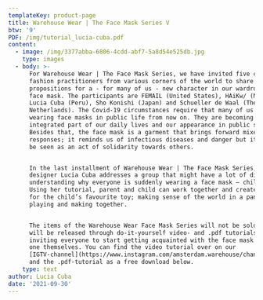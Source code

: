 ```yaml
---
templateKey: product-page
title: Warehouse Wear | The Face Mask Series V
btw: '9'
PDF: /img/tutorial_lucia-cuba.pdf
content:
  - image: /img/3377abba-6806-4cdd-abf7-5a8d54e525db.jpg
    type: images
  - body: >-
      For Warehouse Wear | The Face Mask Series, we have invited five critical
      fashion practitioners from various corners of the world to share their
      propositions for a - for many of us - new character in our wardrobes: the
      face mask. The participants are FEMAIL (United States), HAiKw/ (Norway),
      Lucia Cuba (Peru), Sho Konishi (Japan) and Schueller de Waal (The
      Netherlands). The Covid-19 circumstances require that many of us start
      wearing face masks in public life from now on. They are becoming an
      integrated part of our daily lives and our appearance in public space.
      Besides that, the face mask is a garment that brings forward mixed
      responses; it reminds us of infectious diseases and danger but it can also
      be seen as an act of solidarity towards others.


      In the last installment of Warehouse Wear | The Face Mask Series, Peruvian
      designer Lucia Cuba addresses a group that might have a lot of difficulty
      understanding why everyone is suddenly wearing a face mask — children.
      Using her tutorial, parent and child can work together and create a mask
      for the child’s favourite toy; making sense of the world in a pandemic by
      playing and making together.


      The items of the Warehouse Wear Face Mask Series will not be sold, but
      will be released through do-it-yourself video- and .pdf tutorials -
      inviting everyone to start getting acquainted with the face mask and make
      one themselves. You can find the video tutorial over on our
      [IGTV-channel](https://www.instagram.com/amsterdam.warehouse/channel/),
      and the .pdf-tutorial as a free download below.
    type: text
author: Lucia Cuba
date: '2021-09-30'
---
```


